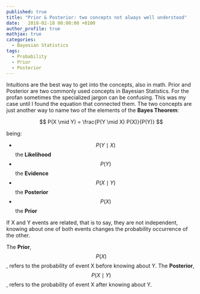 ```yaml
---
published: true
title: "Prior & Posterior: two concepts not always well understood"
date:   2018-02-18 00:00:00 +0100
author_profile: true
mathjax: true
categories:
  - Bayesian Statistics
tags:
  - Probability
  - Prior
  - Posterior
---
```


Intuitions are the best way to get into the concepts, also in math. Prior and Posterior are two commonly used concepts in Bayesian Statistics. For the profan sometimes the specialized jargon can be confusing. This was my case until I found the equation that connected them. The two concepts are just another way to name two of the elements of the **Bayes Theorem**:

$$
P(X \mid Y) = \frac{P(Y \mid X) P(X)}{P(Y)}
$$

being:

* $$ P(Y \mid X) $$ the **Likelihood**
* $$ P(Y) $$ the **Evidence**
* $$ P(X \mid Y) $$ the **Posterior**
* $$ P(X) $$ the **Prior**

If X and Y events are related, that is to say, they are not independent, knowing about one of both events changes the probability occurrence of the other.

The **Prior**, $$ P(X) $$, refers to the probability of event X before knowing about Y.
The **Posterior**, $$ P(X \mid Y) $$, refers to the probability of event X after knowing about Y. 

